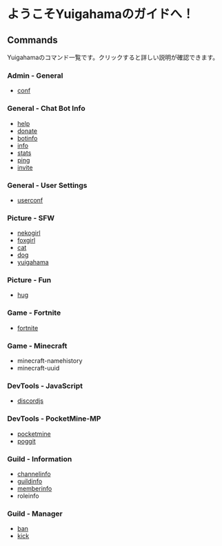 # ようこそYuigahamaのガイドへ！

## Commands

Yuigahamaのコマンド一覧です。クリックすると詳しい説明が確認できます。

### Admin - General

- [conf](commands/conf.html)

### General - Chat Bot Info

- [help](commands/help.html)
- [donate](commands/donate.html)
- [botinfo](commands/botinfo.html)
- [info](commands/info.html)
- [stats](commands/stats.html)
- [ping](commands/ping.html)
- [invite](commands/invite.html)

### General - User Settings

- [userconf](commands/userconf.html)

### Picture - SFW

- [nekogirl](commands/nekogirl.html)
- [foxgirl](commands/foxgirl.html)
- [cat](commands/cat.html)
- [dog](commands/dog.html)
- [yuigahama](commands/yuigahama.html)

### Picture - Fun

- [hug](commands/hug.html)

### Game - Fortnite

- [fortnite](commands/fortnite.html)

### Game - Minecraft

- minecraft-namehistory
- minecraft-uuid

### DevTools - JavaScript

- [discordjs](commands/discordjs.html)

### DevTools - PocketMine-MP

- [pocketmine](commands/pocketmine.html)
- [poggit](commands/poggit.html)

### Guild - Information

- [channelinfo](commands/channelinfo.html)
- [guildinfo](commands/guildinfo.html)
- [memberinfo](commands/memberinfo.html)
- roleinfo

### Guild - Manager

- [ban](commands/ban.html)
- [kick](commands/kick.html)